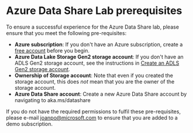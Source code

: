 # Azure Data Share Lab prerequisites

To ensure a successful experience for the Azure Data Share lab, please ensure that you meet the following pre-requisites:

* **Azure subscription**: If you don't have an Azure subscription, create a [free account](https://azure.microsoft.com/free/) before you begin.
* **Azure Data Lake Storage Gen2 storage account**: If you don't have an ADLS Gen2 storage account, see the instructions in [Create an ADLS Gen2 storage account](https://docs.microsoft.com/en-us/azure/storage/blobs/data-lake-storage-quickstart-create-account).
* **Ownership of Storage account**: Note that even if you created the storage account, this does *not* mean that you are the owner of the storage account.
* **Azure Data Share account**: Create a new Azure Data Share account by navigating to aka.ms/datashare

If you do not have the required permissions to fulfil these pre-requisites, please e-mail joanpo@microsoft.com to ensure that you are added to a demo subscription. 